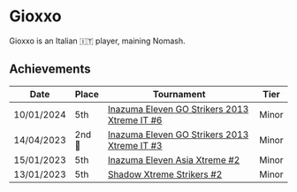 # Gioxxo

Gioxxo is an Italian :it: player, maining Nomash.

## Achievements

|Date|Place|Tournament|Tier|
|-|-|-|-|
| 10/01/2024 | 5th | [Inazuma Eleven GO Strikers 2013 Xtreme IT #6](../../tournaments/italia/it6.md) | Minor |
| 14/04/2023 |2nd :2nd_place_medal:| [Inazuma Eleven GO Strikers 2013 Xtreme IT #3](../../tournaments/italia/it3.md) | Minor |
| 15/01/2023 | 5th | [Inazuma Eleven Asia Xtreme #2](../../tournaments/misc/asiax2.md) | Minor |
| 13/01/2023 | 5th | [Shadow Xtreme Strikers #2](../../tournaments/shadow/shadow2.md) | Minor |